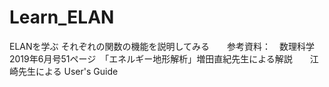# Learn_ELAN
ELANを学ぶ
それぞれの関数の機能を説明してみる　　参考資料：　数理科学2019年6月号51ページ　「エネルギー地形解析」増田直紀先生による解説　　江崎先生による User's Guide
